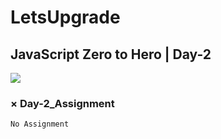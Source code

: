 # LetsUpgrade

## JavaScript Zero to Hero | Day-2
<a href="https://youtu.be/5M0FMcAcb_0"> <img src="https://i.ytimg.com/vi/5M0FMcAcb_0/hqdefault.jpg?sqp=-oaymwEcCPYBEIoBSFXyq4qpAw4IARUAAIhCGAFwAcABBg==&rs=AOn4CLDum5mzclNYa8yQoItvCD1UdtzCxQ"> </a>
<br>
### × Day-2_Assignment

```
No Assignment
```
